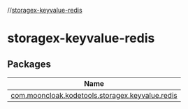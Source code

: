 //[storagex-keyvalue-redis](index.md)

# storagex-keyvalue-redis

## Packages

| Name |
|---|
| [com.mooncloak.kodetools.storagex.keyvalue.redis](storagex-keyvalue-redis/com.mooncloak.kodetools.storagex.keyvalue.redis/index.md) |
